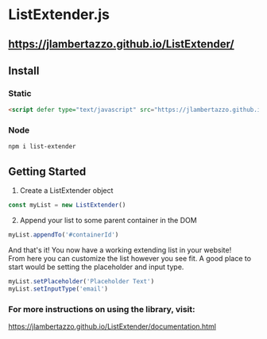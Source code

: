 # ListExtender.js
## https://jlambertazzo.github.io/ListExtender/

## Install

### Static
```html
<script defer type="text/javascript" src="https://jlambertazzo.github.io/ListExtender/lib/ListExtender.min.js"></script>
```

### Node 
```bash
npm i list-extender
```

## Getting Started
1. Create a ListExtender object
```javascript
const myList = new ListExtender()
```
2. Append your list to some parent container in the DOM
```javascript
myList.appendTo('#containerId')
```
And that's it! You now have a working extending list in your website!  
From here you can customize the list however you see fit. A good place to start would be setting the placeholder and input type.
```javascript
myList.setPlaceholder('Placeholder Text')
myList.setInputType('email')
```

### For more instructions on using the library, visit:  
https://jlambertazzo.github.io/ListExtender/documentation.html
